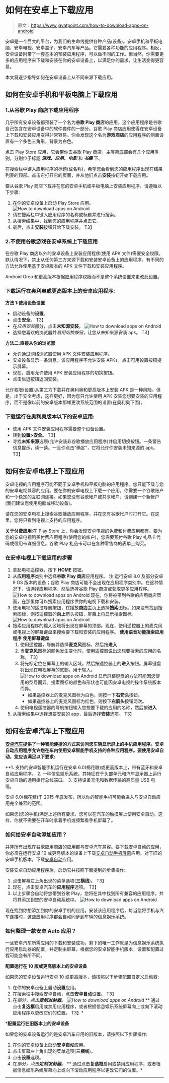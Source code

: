 # 如何在安卓上下载应用

> 原文：<https://www.javatpoint.com/how-to-download-apps-on-android>

安卓是一个巨大的平台，为我们的生命线提供各种产品(设备)。安卓手机和平板电脑、安卓电视、安卓盒子、安卓汽车等产品。它需要各种功能的应用程序。相反，安卓设备附带了一套基本的预装应用程序，可以做不同的工作。但当然，你需要更多的应用程序来下载和安装在你的安卓设备上，以满足你的需求，让生活变得更容易。

本文将逐步指导如何在安卓设备上从不同来源下载应用。

## 如何在安卓手机和平板电脑上下载应用

### 1.从谷歌 Play 商店下载应用程序

几乎所有安卓设备都预装了一个名为**谷歌 Play 商店**的应用。这个应用程序是谷歌自己包含在安卓设备中的软件套件的一部分。谷歌 Play 商店应用使得在安卓设备上下载和安装应用变得非常容易。你会发现这个名为**游戏商店**的应用程序的侧面设置有一个多色三角形，背景为白色。

点击 Play Store 应用，它会带你去谷歌 Play 商店。主屏幕底部会有几个应用类别，分别位于标题 ***游戏、应用、电影*** 和 ***书籍*** 下。

在搜索栏中键入应用程序的标题(或名称)，希望您会看到您的应用程序出现在结果列表的顶部。点击它打开它的页面，并从他们点击**安装**按钮开始下载应用。

要从谷歌 Play 商店下载并在您的安卓手机或平板电脑上安装应用程序，请遵循以下步骤:

1.  在你的安卓设备上启动 Play Store 应用。
    ![How to download apps on Android](img/75be874123cb424625f9c60ba69e6163.png)
2.  请在搜索栏中键入应用程序的名称或标题并进行搜索。
3.  从搜索结果中，找到您的应用程序并点击它。
4.  最后，点击**安装**按钮开始下载安装。
    T3】

### 2.不使用谷歌游戏在安卓系统上下载应用

在谷歌 Play 商店以外的安卓设备上安装应用程序(使用 APK 文件)需要安全权限。默认情况下，禁止从任何第三方来源下载和安装安卓设备上的应用程序。有不同的方法允许使用基于安卓版本的 APK 文件下载和安装应用程序。

Android Oreo 和更高版本根据应用程序权限而不是整个系统设置来更改此设置。

### 下载运行在奥利奥或更高版本上的安卓应用程序:

**方法 1:使用设备设置**

*   启动设备的**设置**。
*   点击**安全**。
    T3】
*   在*应用安装*部分，点击**未知源安装**。
    ![How to download apps on Android](img/54f5d88de9e94ca5600bf260c7bbaaa1.png)
*   选择您喜欢的浏览器并*启用切换按钮*，让您从未知来源安装 apk。
    T3】

**方法二:直接从你的浏览器**

*   允许通过网络浏览器使用 APK 文件安装应用程序。
*   安卓设备显示一条消息，该应用程序不允许安装 APKs。点击可用设置按钮提示屏幕。
*   现在，启用允许使用 APK 安装应用程序的切换按钮。
*   点击后退按钮返回安装。

允许权限(设置)从第三方下载并在奥利奥和更高版本上安装 APK 是一种风险。但是，出于安全考虑，这样更好，因为您只允许使用 APK 安装您想要安装的应用程序，而不是像以前的安卓版本那样更改系统范围的设置(在奥利奥下面)。

### 下载运行在奥利奥版本以下的安卓应用:

*   使用 APK 文件安装应用程序需要整个设备设置。
*   转到**设置>安全**。
    T3】
*   寻找**未知来源**选项(允许安装非谷歌播放应用程序)并启用切换按钮。一条警告信息提示，读一读。一旦你点击“确定”，它将允许你安装未知来源的 apk。
    T3】

## 如何在安卓电视上下载应用

安卓电视的应用程序可能不同于安卓手机和平板电脑的应用程序。您只能下载与您的安卓电视兼容的应用。要在你的安卓电视上下载一个应用，你需要一个谷歌账户和一个稳定的互联网连接。如果您没有谷歌帐户或共享帐户，请创建一个新帐户(我们建议您使用电脑或移动设备)。

请在您的安卓电视上搜索谷歌播放应用程序，并在您有谷歌帐户时打开它。在这里，您将只看到电视上支持的应用程序。

**关于付费应用**:在 Play Store 上，你会发现安卓电视的免费和付费应用都有。要为您的安卓电视购买付费应用程序(使用您的帐户)，您需要预付谷歌 Play 礼品卡代码或信用卡详细信息。谷歌 Play 礼品卡可以在各种零售商的表单上购买。

### 在安卓电视上下载应用的步骤

1.  拿起电视遥控器，按下 **HOME** 按钮。
2.  从**应用程序**类别中选择**谷歌 Play 商店**应用程序。
    注:运行安卓 8.0 及部分安卓 9 OS 版本的设备；谷歌 Play 商店可能不会出现在应用程序类别中。在这种情况下，请选择应用程序，然后选择谷歌 Play 商店或获取更多应用程序。
    ![How to download apps on Android](img/88cac12cbad414b762fd595509fed272.png)
    现在，你将被带到谷歌的应用商店页面，在那里你可以搜索应用程序供你的电视下载和安装。
3.  使用电视的遥控导航按钮，在播放**商店**主页上选择**搜索**图标。如果没有找到搜索图标，则按遥控器的**向上**箭头按钮，屏幕上将显示搜索图标。
    ![How to download apps on Android](img/69d75d83b8230698594179153cd1e332.png)
4.  搜索应用程序的输入区域将出现在屏幕的顶部。现在，使用遥控器上的麦克风或电视上的屏幕键盘来搜索要下载和安装的应用程序。
    **使用语音功能搜索应用程序** **使用屏幕键盘**
    1.  使用遥控器，导航并选择**麦克风**图标，然后按**进入**
    2.  当**麦克风**图标的颜色发生变化时，使用遥控器说出您想要搜索的应用的名称。
        T3】
    1.  将光标定位在屏幕上的输入区域，然后按遥控器上的**进入**按钮。屏幕键盘将出现在电视屏幕的底部，用于输入。
        ![How to download apps on Android](img/6ada09e5fa023ec6b45325ffc2e5e2a2.png)
        显示屏幕键盘的方法可能因您使用的型号而异。搜索图标的颜色和形状也可能因安卓电视的操作系统版本而异。
        *   如果遥控器上的麦克风图标为白色，则按一下**右箭头**按钮。
        *   如果遥控器上的麦克风图标为红色，则按下**右箭头**按钮两次。
    2.  使用电视遥控器的导航按钮输入您想要下载的应用的名称，然后按**进入**
5.  从搜索结果中选择想要安装的 app，最后选择**安装**选项。
    T3】

## 如何在安卓汽车上下载应用

[**安卓汽车**](https://www.javatpoint.com/android-auto)**提供了一种智能便捷的方式来访问您车辆显示屏上的手机应用程序。安卓自动应用程序允许您在车内使用安卓智能手机支持的各种应用程序。要使用安卓自动，您应该满足以下要求:**

 **1.  支持的安卓智能手机运行在安卓 6.0(棉花糖)或更高版本上，带有蓝牙和安卓自动应用程序。
2.  一种信息娱乐系统，其特征在于头部单元和汽车显示器上运行安卓自动的通用串行总线端口。
3.  支持设备充电和数据传输的高质量 USB 电缆。

安卓 6.0(棉花糖)于 2015 年底发布，所以你的智能手机可能会进入与安卓自动应用完全兼容的范围。

如果您(您的手机)满足上述所有要求，您可以在汽车的触摸屏上使用安卓自动。这样，你就不需要在开车时拿着手机或频繁看手机屏幕了。

### 如何给安卓自动添加应用？

并非所有出现在谷歌应用商店的应用都与安卓汽车兼容。要下载安卓自动的应用，你必须在运行安卓 10 或更高版本的设备上下载[安卓自动手机屏幕](https://play.google.com/store/apps/details?id=com.google.android.projection.gearhead.phonescreen&hl=en_US)应用。对于旧的安卓手机版本，下载[安卓自动](https://play.google.com/store/apps/details?id=com.google.android.projection.gearhead.phonescreen&hl=en_US)应用。

安装安卓自动应用程序后，启动它并按照下面提到的步骤操作:

1.  点击屏幕左上角出现的菜单选项(**三横线**)。
    T3】
2.  现在，点击安卓汽车的**应用程序**选项。
    T3】
3.  以上步骤会自动将您带到谷歌 Play，您将在其中找到所有兼容的应用程序，并将其添加到您的安卓自动系统中。
    ![How to download apps on Android](img/776e7e453f827f41ba13f210913125ec.png)

现在找到你想添加到你的安卓手机的应用。安装该应用程序后，每当您将手机与汽车连接时，这些应用程序都会自动同步到车辆的信息娱乐系统。

### 如何整理一款安卓 Auto 应用？

一旦安卓汽车所需应用的下载和安装成功，剩下的唯一工作就是为信息娱乐系统执行应用启动器的配置，并定制主屏幕。根据您的安卓智能手机版本，设置和配置过程可能会有所不同。

**配置运行在 10 版或更高版本上的安卓设备**

如果您的安卓设备运行安卓 10 或更高版本，请按照以下步骤配置自定义启动器:

1.  在你的安卓设备上启动**设置**应用。
2.  在搜索栏中搜索安卓自动，点击**安卓自动**设置。
    T3】
3.  在*部分，点击**定制发射器**。
    ![How to download apps on Android](img/6aaf508d48fe54b405619ea23808aafb.png)*
**   通过点击**复选框**启用或禁用应用程序，或者根据信息娱乐系统屏幕向上或向下滚动应用程序以更改它们的位置。
    T3】*

 ***配置运行在旧版本上的安卓设备**

如果您的安卓设备运行的是安卓汽车应用的旧版本，请按照以下步骤操作:

1.  在你的安卓设备上启动**安卓自动**应用。
2.  点击屏幕左上角出现的菜单选项(**三横线**)。
3.  点击**设置**选项。
4.  在*部分，点击**定制发射器**。*
**   通过点击**复选框**启用或禁用应用程序，或者根据信息娱乐系统屏幕向上或向下滚动应用程序以更改它们的位置。*

 ** * *****